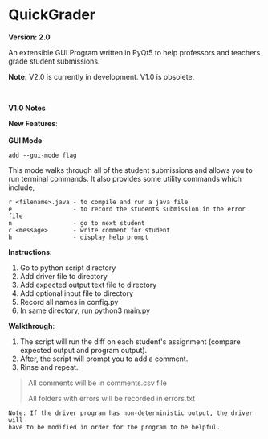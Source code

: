 # QuickGrader
__Version: 2.0__
<br/>

An extensible GUI Program written in PyQt5 to help professors and teachers grade student submissions.

__Note:__
V2.0 is currently in development. V1.0 is obsolete.

<br/>

__V1.0 Notes__


__New Features__:
<br/>
 <br/>
__GUI Mode__<br/>

    add --gui-mode flag
This mode walks through all of the student submissions and allows you to run terminal commands. It
also provides some utility commands which include,

    r <filename>.java - to compile and run a java file
    e                 - to record the students submission in the error file
    n                 - go to next student
    c <message>       - write comment for student
    h                 - display help prompt


__Instructions__:

1. Go to python script directory
2.  Add driver file to directory
3.  Add expected output text file to directory
4.  Add optional input file to directory
5. Record all names in config.py
6. In same directory, run python3 main.py

__Walkthrough__:

1. The script will run the diff on each student's assignment
(compare expected output and program output).
2. After, the script will prompt you to add a comment.
3. Rinse and repeat.


> All comments will be in comments.csv file 
>
>
>All folders with errors will be recorded in errors.txt

	Note: If the driver program has non-deterministic output, the driver will
	have to be modified in order for the program to be helpful.
